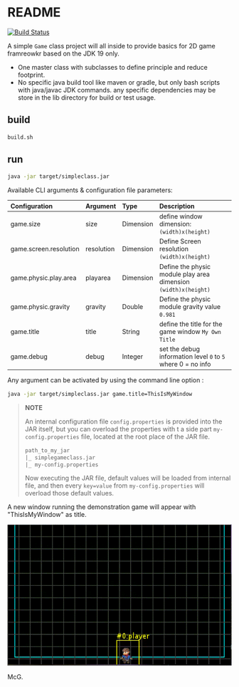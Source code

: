 # README

[![Build Status](http://nextserver02-1/api/badges/SnapGames/simplegameclass/status.svg)](http://nextserver02-1/SnapGames/simplegameclass)

A simple `Game`  class project will all inside to provide basics for 2D game framreowkr based on the JDK 19 only.

- One master class with subclasses to define principle and reduce footprint.
- No specific java build tool like maven or gradle, but only bash scripts with java/javac JDK commands. any specific
  dependencies may be store in the lib directory for build or test usage.

## build

```bash
build.sh 
```

## run

```bash
java -jar target/simpleclass.jar
```

Available CLI arguments & configuration file parameters:

| Configuration          | Argument   | Type      | Description                                                     |
|:-----------------------|:-----------|:----------|:----------------------------------------------------------------|
| game.size              | size       | Dimension | define window dimension: `(width)x(height)`                     |
| game.screen.resolution | resolution | Dimension | Define Screen resolution `(width)x(height)`                     |
| game.physic.play.area  | playarea   | Dimension | Define the physic module play area dimension `(width)x(height)` |
| game.physic.gravity    | gravity    | Double    | Define the physic module gravity value `0.981`                  |
| game.title             | title      | String    | define the title for the game window `My Own Title`             |
| game.debug             | debug      | Integer   | set the debug information level `0` to `5` where 0 = no info    |

Any argument can be activated by using the command line option :

```bash
java -jar target/simpleclass.jar game.title=ThisIsMyWindow
```

> **NOTE**
>
> An internal configuration file `config.properties` is provided into the JAR itself, but you can overload the
> properties with t a side part `my-config.properties` file, located at the root place of the JAR file.
> ```
> path_to_my_jar
> |_ simplegameclass.jar
> |_ my-config.properties
> ```
> Now executing the JAR file, default values will be loaded from internal file, and then every `key=value` from
> `my-config.properties` will overload those default values.


A new window running the demonstration game will appear with "ThisIsMyWindow" as title.

![A screenshot of the existing demo for SimpleGameClass (SGC)](docs/images/screenshot-sgc-002.gif)

McG.
